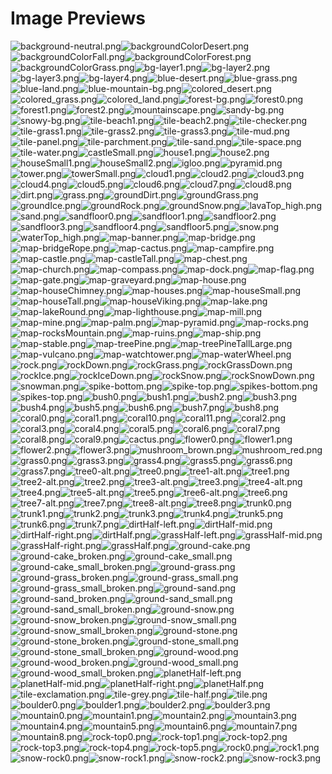 # Image Previews

![background-neutral.png](Landscape/Backgrounds/background-neutral.png)![backgroundColorDesert.png](Landscape/Backgrounds/backgroundColorDesert.png)![backgroundColorFall.png](Landscape/Backgrounds/backgroundColorFall.png)![backgroundColorForest.png](Landscape/Backgrounds/backgroundColorForest.png)![backgroundColorGrass.png](Landscape/Backgrounds/backgroundColorGrass.png)![bg-layer1.png](Landscape/Backgrounds/bg-layer1.png)![bg-layer2.png](Landscape/Backgrounds/bg-layer2.png)![bg-layer3.png](Landscape/Backgrounds/bg-layer3.png)![bg-layer4.png](Landscape/Backgrounds/bg-layer4.png)![blue-desert.png](Landscape/Backgrounds/blue-desert.png)![blue-grass.png](Landscape/Backgrounds/blue-grass.png)![blue-land.png](Landscape/Backgrounds/blue-land.png)![blue-mountain-bg.png](Landscape/Backgrounds/blue-mountain-bg.png)![colored_desert.png](Landscape/Backgrounds/colored_desert.png)![colored_grass.png](Landscape/Backgrounds/colored_grass.png)![colored_land.png](Landscape/Backgrounds/colored_land.png)![forest-bg.png](Landscape/Backgrounds/forest-bg.png)![forest0.png](Landscape/Backgrounds/forest0.png)![forest1.png](Landscape/Backgrounds/forest1.png)![forest2.png](Landscape/Backgrounds/forest2.png)![mountainscape.png](Landscape/Backgrounds/mountainscape.png)![sandy-bg.png](Landscape/Backgrounds/sandy-bg.png)![snowy-bg.png](Landscape/Backgrounds/snowy-bg.png)![tile-beach1.png](Landscape/Backgrounds/tile-beach1.png)![tile-beach2.png](Landscape/Backgrounds/tile-beach2.png)![tile-checker.png](Landscape/Backgrounds/tile-checker.png)![tile-grass1.png](Landscape/Backgrounds/tile-grass1.png)![tile-grass2.png](Landscape/Backgrounds/tile-grass2.png)![tile-grass3.png](Landscape/Backgrounds/tile-grass3.png)![tile-mud.png](Landscape/Backgrounds/tile-mud.png)![tile-panel.png](Landscape/Backgrounds/tile-panel.png)![tile-parchment.png](Landscape/Backgrounds/tile-parchment.png)![tile-sand.png](Landscape/Backgrounds/tile-sand.png)![tile-space.png](Landscape/Backgrounds/tile-space.png)![tile-water.png](Landscape/Backgrounds/tile-water.png)![castleSmall.png](Landscape/Buildings/castleSmall.png)![house1.png](Landscape/Buildings/house1.png)![house2.png](Landscape/Buildings/house2.png)![houseSmall1.png](Landscape/Buildings/houseSmall1.png)![houseSmall2.png](Landscape/Buildings/houseSmall2.png)![igloo.png](Landscape/Buildings/igloo.png)![pyramid.png](Landscape/Buildings/pyramid.png)![tower.png](Landscape/Buildings/tower.png)![towerSmall.png](Landscape/Buildings/towerSmall.png)![cloud1.png](Landscape/Clouds/cloud1.png)![cloud2.png](Landscape/Clouds/cloud2.png)![cloud3.png](Landscape/Clouds/cloud3.png)![cloud4.png](Landscape/Clouds/cloud4.png)![cloud5.png](Landscape/Clouds/cloud5.png)![cloud6.png](Landscape/Clouds/cloud6.png)![cloud7.png](Landscape/Clouds/cloud7.png)![cloud8.png](Landscape/Clouds/cloud8.png)![dirt.png](Landscape/Floors/dirt.png)![grass.png](Landscape/Floors/grass.png)![groundDirt.png](Landscape/Floors/groundDirt.png)![groundGrass.png](Landscape/Floors/groundGrass.png)![groundIce.png](Landscape/Floors/groundIce.png)![groundRock.png](Landscape/Floors/groundRock.png)![groundSnow.png](Landscape/Floors/groundSnow.png)![lavaTop_high.png](Landscape/Floors/lavaTop_high.png)![sand.png](Landscape/Floors/sand.png)![sandfloor0.png](Landscape/Floors/sandfloor0.png)![sandfloor1.png](Landscape/Floors/sandfloor1.png)![sandfloor2.png](Landscape/Floors/sandfloor2.png)![sandfloor3.png](Landscape/Floors/sandfloor3.png)![sandfloor4.png](Landscape/Floors/sandfloor4.png)![sandfloor5.png](Landscape/Floors/sandfloor5.png)![snow.png](Landscape/Floors/snow.png)![waterTop_high.png](Landscape/Floors/waterTop_high.png)![map-banner.png](Landscape/MapLandmarks/map-banner.png)![map-bridge.png](Landscape/MapLandmarks/map-bridge.png)![map-bridgeRope.png](Landscape/MapLandmarks/map-bridgeRope.png)![map-cactus.png](Landscape/MapLandmarks/map-cactus.png)![map-campfire.png](Landscape/MapLandmarks/map-campfire.png)![map-castle.png](Landscape/MapLandmarks/map-castle.png)![map-castleTall.png](Landscape/MapLandmarks/map-castleTall.png)![map-chest.png](Landscape/MapLandmarks/map-chest.png)![map-church.png](Landscape/MapLandmarks/map-church.png)![map-compass.png](Landscape/MapLandmarks/map-compass.png)![map-dock.png](Landscape/MapLandmarks/map-dock.png)![map-flag.png](Landscape/MapLandmarks/map-flag.png)![map-gate.png](Landscape/MapLandmarks/map-gate.png)![map-graveyard.png](Landscape/MapLandmarks/map-graveyard.png)![map-house.png](Landscape/MapLandmarks/map-house.png)![map-houseChimney.png](Landscape/MapLandmarks/map-houseChimney.png)![map-houses.png](Landscape/MapLandmarks/map-houses.png)![map-houseSmall.png](Landscape/MapLandmarks/map-houseSmall.png)![map-houseTall.png](Landscape/MapLandmarks/map-houseTall.png)![map-houseViking.png](Landscape/MapLandmarks/map-houseViking.png)![map-lake.png](Landscape/MapLandmarks/map-lake.png)![map-lakeRound.png](Landscape/MapLandmarks/map-lakeRound.png)![map-lighthouse.png](Landscape/MapLandmarks/map-lighthouse.png)![map-mill.png](Landscape/MapLandmarks/map-mill.png)![map-mine.png](Landscape/MapLandmarks/map-mine.png)![map-palm.png](Landscape/MapLandmarks/map-palm.png)![map-pyramid.png](Landscape/MapLandmarks/map-pyramid.png)![map-rocks.png](Landscape/MapLandmarks/map-rocks.png)![map-rocksMountain.png](Landscape/MapLandmarks/map-rocksMountain.png)![map-ruins.png](Landscape/MapLandmarks/map-ruins.png)![map-ship.png](Landscape/MapLandmarks/map-ship.png)![map-stable.png](Landscape/MapLandmarks/map-stable.png)![map-treePine.png](Landscape/MapLandmarks/map-treePine.png)![map-treePineTallLarge.png](Landscape/MapLandmarks/map-treePineTallLarge.png)![map-vulcano.png](Landscape/MapLandmarks/map-vulcano.png)![map-watchtower.png](Landscape/MapLandmarks/map-watchtower.png)![map-waterWheel.png](Landscape/MapLandmarks/map-waterWheel.png)![rock.png](Landscape/Obstacles/rock.png)![rockDown.png](Landscape/Obstacles/rockDown.png)![rockGrass.png](Landscape/Obstacles/rockGrass.png)![rockGrassDown.png](Landscape/Obstacles/rockGrassDown.png)![rockIce.png](Landscape/Obstacles/rockIce.png)![rockIceDown.png](Landscape/Obstacles/rockIceDown.png)![rockSnow.png](Landscape/Obstacles/rockSnow.png)![rockSnowDown.png](Landscape/Obstacles/rockSnowDown.png)![snowman.png](Landscape/Obstacles/snowman.png)![spike-bottom.png](Landscape/Obstacles/spike-bottom.png)![spike-top.png](Landscape/Obstacles/spike-top.png)![spikes-bottom.png](Landscape/Obstacles/spikes-bottom.png)![spikes-top.png](Landscape/Obstacles/spikes-top.png)![bush0.png](Landscape/Plants/Bushes/bush0.png)![bush1.png](Landscape/Plants/Bushes/bush1.png)![bush2.png](Landscape/Plants/Bushes/bush2.png)![bush3.png](Landscape/Plants/Bushes/bush3.png)![bush4.png](Landscape/Plants/Bushes/bush4.png)![bush5.png](Landscape/Plants/Bushes/bush5.png)![bush6.png](Landscape/Plants/Bushes/bush6.png)![bush7.png](Landscape/Plants/Bushes/bush7.png)![bush8.png](Landscape/Plants/Bushes/bush8.png)![coral0.png](Landscape/Plants/Coral/coral0.png)![coral1.png](Landscape/Plants/Coral/coral1.png)![coral10.png](Landscape/Plants/Coral/coral10.png)![coral11.png](Landscape/Plants/Coral/coral11.png)![coral2.png](Landscape/Plants/Coral/coral2.png)![coral3.png](Landscape/Plants/Coral/coral3.png)![coral4.png](Landscape/Plants/Coral/coral4.png)![coral5.png](Landscape/Plants/Coral/coral5.png)![coral6.png](Landscape/Plants/Coral/coral6.png)![coral7.png](Landscape/Plants/Coral/coral7.png)![coral8.png](Landscape/Plants/Coral/coral8.png)![coral9.png](Landscape/Plants/Coral/coral9.png)![cactus.png](Landscape/Plants/Flowers/cactus.png)![flower0.png](Landscape/Plants/Flowers/flower0.png)![flower1.png](Landscape/Plants/Flowers/flower1.png)![flower2.png](Landscape/Plants/Flowers/flower2.png)![flower3.png](Landscape/Plants/Flowers/flower3.png)![mushroom_brown.png](Landscape/Plants/Flowers/mushroom_brown.png)![mushroom_red.png](Landscape/Plants/Flowers/mushroom_red.png)![grass0.png](Landscape/Plants/Grass/grass0.png)![grass3.png](Landscape/Plants/Grass/grass3.png)![grass4.png](Landscape/Plants/Grass/grass4.png)![grass5.png](Landscape/Plants/Grass/grass5.png)![grass6.png](Landscape/Plants/Grass/grass6.png)![grass7.png](Landscape/Plants/Grass/grass7.png)![tree0-alt.png](Landscape/Plants/Trees/tree0-alt.png)![tree0.png](Landscape/Plants/Trees/tree0.png)![tree1-alt.png](Landscape/Plants/Trees/tree1-alt.png)![tree1.png](Landscape/Plants/Trees/tree1.png)![tree2-alt.png](Landscape/Plants/Trees/tree2-alt.png)![tree2.png](Landscape/Plants/Trees/tree2.png)![tree3-alt.png](Landscape/Plants/Trees/tree3-alt.png)![tree3.png](Landscape/Plants/Trees/tree3.png)![tree4-alt.png](Landscape/Plants/Trees/tree4-alt.png)![tree4.png](Landscape/Plants/Trees/tree4.png)![tree5-alt.png](Landscape/Plants/Trees/tree5-alt.png)![tree5.png](Landscape/Plants/Trees/tree5.png)![tree6-alt.png](Landscape/Plants/Trees/tree6-alt.png)![tree6.png](Landscape/Plants/Trees/tree6.png)![tree7-alt.png](Landscape/Plants/Trees/tree7-alt.png)![tree7.png](Landscape/Plants/Trees/tree7.png)![tree8-alt.png](Landscape/Plants/Trees/tree8-alt.png)![tree8.png](Landscape/Plants/Trees/tree8.png)![trunk0.png](Landscape/Plants/Trees/trunk0.png)![trunk1.png](Landscape/Plants/Trees/trunk1.png)![trunk2.png](Landscape/Plants/Trees/trunk2.png)![trunk3.png](Landscape/Plants/Trees/trunk3.png)![trunk4.png](Landscape/Plants/Trees/trunk4.png)![trunk5.png](Landscape/Plants/Trees/trunk5.png)![trunk6.png](Landscape/Plants/Trees/trunk6.png)![trunk7.png](Landscape/Plants/Trees/trunk7.png)![dirtHalf-left.png](Landscape/Platforms/dirtHalf-left.png)![dirtHalf-mid.png](Landscape/Platforms/dirtHalf-mid.png)![dirtHalf-right.png](Landscape/Platforms/dirtHalf-right.png)![dirtHalf.png](Landscape/Platforms/dirtHalf.png)![grassHalf-left.png](Landscape/Platforms/grassHalf-left.png)![grassHalf-mid.png](Landscape/Platforms/grassHalf-mid.png)![grassHalf-right.png](Landscape/Platforms/grassHalf-right.png)![grassHalf.png](Landscape/Platforms/grassHalf.png)![ground-cake.png](Landscape/Platforms/ground-cake.png)![ground-cake_broken.png](Landscape/Platforms/ground-cake_broken.png)![ground-cake_small.png](Landscape/Platforms/ground-cake_small.png)![ground-cake_small_broken.png](Landscape/Platforms/ground-cake_small_broken.png)![ground-grass.png](Landscape/Platforms/ground-grass.png)![ground-grass_broken.png](Landscape/Platforms/ground-grass_broken.png)![ground-grass_small.png](Landscape/Platforms/ground-grass_small.png)![ground-grass_small_broken.png](Landscape/Platforms/ground-grass_small_broken.png)![ground-sand.png](Landscape/Platforms/ground-sand.png)![ground-sand_broken.png](Landscape/Platforms/ground-sand_broken.png)![ground-sand_small.png](Landscape/Platforms/ground-sand_small.png)![ground-sand_small_broken.png](Landscape/Platforms/ground-sand_small_broken.png)![ground-snow.png](Landscape/Platforms/ground-snow.png)![ground-snow_broken.png](Landscape/Platforms/ground-snow_broken.png)![ground-snow_small.png](Landscape/Platforms/ground-snow_small.png)![ground-snow_small_broken.png](Landscape/Platforms/ground-snow_small_broken.png)![ground-stone.png](Landscape/Platforms/ground-stone.png)![ground-stone_broken.png](Landscape/Platforms/ground-stone_broken.png)![ground-stone_small.png](Landscape/Platforms/ground-stone_small.png)![ground-stone_small_broken.png](Landscape/Platforms/ground-stone_small_broken.png)![ground-wood.png](Landscape/Platforms/ground-wood.png)![ground-wood_broken.png](Landscape/Platforms/ground-wood_broken.png)![ground-wood_small.png](Landscape/Platforms/ground-wood_small.png)![ground-wood_small_broken.png](Landscape/Platforms/ground-wood_small_broken.png)![planetHalf-left.png](Landscape/Platforms/planetHalf-left.png)![planetHalf-mid.png](Landscape/Platforms/planetHalf-mid.png)![planetHalf-right.png](Landscape/Platforms/planetHalf-right.png)![planetHalf.png](Landscape/Platforms/planetHalf.png)![tile-exclamation.png](Landscape/Platforms/tile-exclamation.png)![tile-grey.png](Landscape/Platforms/tile-grey.png)![tile-half.png](Landscape/Platforms/tile-half.png)![tile.png](Landscape/Platforms/tile.png)![boulder0.png](Landscape/Rocks/boulder0.png)![boulder1.png](Landscape/Rocks/boulder1.png)![boulder2.png](Landscape/Rocks/boulder2.png)![boulder3.png](Landscape/Rocks/boulder3.png)![mountain0.png](Landscape/Rocks/mountain0.png)![mountain1.png](Landscape/Rocks/mountain1.png)![mountain2.png](Landscape/Rocks/mountain2.png)![mountain3.png](Landscape/Rocks/mountain3.png)![mountain4.png](Landscape/Rocks/mountain4.png)![mountain5.png](Landscape/Rocks/mountain5.png)![mountain6.png](Landscape/Rocks/mountain6.png)![mountain7.png](Landscape/Rocks/mountain7.png)![mountain8.png](Landscape/Rocks/mountain8.png)![rock-top0.png](Landscape/Rocks/rock-top0.png)![rock-top1.png](Landscape/Rocks/rock-top1.png)![rock-top2.png](Landscape/Rocks/rock-top2.png)![rock-top3.png](Landscape/Rocks/rock-top3.png)![rock-top4.png](Landscape/Rocks/rock-top4.png)![rock-top5.png](Landscape/Rocks/rock-top5.png)![rock0.png](Landscape/Rocks/rock0.png)![rock1.png](Landscape/Rocks/rock1.png)![snow-rock0.png](Landscape/Rocks/snow-rock0.png)![snow-rock1.png](Landscape/Rocks/snow-rock1.png)![snow-rock2.png](Landscape/Rocks/snow-rock2.png)![snow-rock3.png](Landscape/Rocks/snow-rock3.png)
